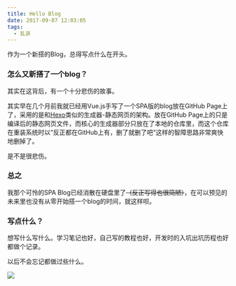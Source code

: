 ```yaml
---
title: Hello Blog
date: 2017-09-07 12:03:05
tags:
  - 乱讲
---
```


作为一个新搭的Blog，总得写点什么在开头。

<!-- more -->

### 怎么又新搭了一个blog？

其实在这背后，有一个十分悲伤的故事。

其实早在几个月前我就已经用Vue.js手写了一个SPA版的blog放在GitHub Page上了，采用的是和[Hexo](https://github.com/hexojs/hexo)类似的生成器-静态网页的架构。放在GitHub Page上的只是编译后的静态网页文件，而核心的生成器部分只放在了本地的仓库里，而这个仓库在重装系统时以“反正都在GitHub上有，删了就删了吧“这样的智障思路非常爽快地删掉了。

是不是很悲伤。

### 总之

我那个可怜的SPA Blog已经消散在硬盘里了~~（反正写得也很简陋）~~，在可以预见的未来里也没有从零开始搭一个blog的时间，就这样呗。

### 写点什么？

想写什么写什么。学习笔记也好，自己写的教程也好，开发时的入坑出坑历程也好都做个记录。

以后不会忘记都做过些什么。

<img src="http://ouim3dnf4.bkt.clouddn.com/17-9-7/4189635.jpg" style="border: none"/>

